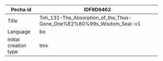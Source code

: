 |Pecha id | IDF8D6462
| --- | --- 
|Title | Toh_131-The_Absorption_of_the_Thus-Gone_One%E2%80%99s_Wisdom_Seal-v1 
|Language | bo
|Initial creation type | tmx